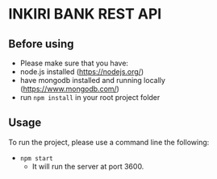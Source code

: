# INKIRI BANK REST API


## Before using

- Please make sure that you have:
 - node.js installed (https://nodejs.org/)
 - have mongodb installed and running locally (https://www.mongodb.com/)
  - run `npm install` in your root project folder

## Usage

To run the project, please use a command line the following:
 - `npm start`
    - It will run the server at port 3600.
